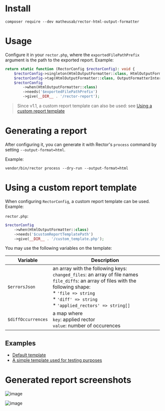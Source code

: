 # Install
`composer require --dev matheusab/rector-html-output-formatter`

# Usage

Configure it in your `rector.php`, where the `exportedFilePathPrefix` argument is the path to the exported report.
Example:

```php
return static function (RectorConfig $rectorConfig): void {
    $rectorConfig->singleton(HtmlOutputFormatter::class, HtmlOutputFormatter::class);
    $rectorConfig->tag(HtmlOutputFormatter::class, OutputFormatterInterface::class);
    $rectorConfig
        ->when(HtmlOutputFormatter::class)
        ->needs('$exportedFilePathPrefix')
        ->give(__DIR__ . '/rector-report');
```

> Since v1.1, a custom report template can also be used:
> see [Using a custom report template](#using-a-custom-report-template)

# Generating a report

After configuring it, you can generate it with Rector's `process` command by setting `--output-format=html`.

Example:

```
vendor/bin/rector process --dry-run --output-format=html
```

# Using a custom report template

When configuring `RectorConfig`, a custom report template can be used. Example:

`rector.php`:

```php
$rectorConfig
    ->when(HtmlOutputFormatter::class)
    ->needs('$customReportTemplatePath')
    ->give(__DIR__ . '/custom_template.php');
```

You may use the following variables on the template:

| Variable           | Description                                                                                                                                                                                                                           |
|--------------------|---------------------------------------------------------------------------------------------------------------------------------------------------------------------------------------------------------------------------------------|
| `$errorsJson`      | an array with the following keys:<br/>`changed_files`: an array of file names<br/> `file_diffs`: an array of files with the following shape:<br/> * `'file => string`<br/>* `'diff' => string` <br/>* `'applied_rectors' => string[]` | 
| `$diffOccurrences` | a map where <br/>`key`: applied rector <br/>`value`: number of occurences                                                                                                                                                             |

## Examples

* [Default template](src/template/main.php)
* [A simple template used for testing purposes](tests/custom_template.php)

# Generated report screenshots

![image](https://github.com/user-attachments/assets/9ae767d0-399c-47c5-99ce-5491a2eebf3e)

![image](https://github.com/user-attachments/assets/9509596f-f46c-46cd-b5ad-cd04257a5d2f)



